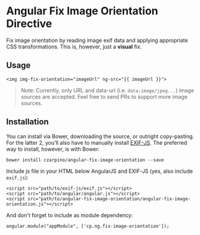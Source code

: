 # Angular Fix Image Orientation Directive

Fix image orientation by reading image exif data and applying appropriate CSS transformations. This is, however, just a **visual** fix.

## Usage

    <img img-fix-orientation="imageUrl" ng-src="{{ imageUrl }}">

> Note: Currently, only URL and data-url (i.e. `data:image/jpeg...`) image sources are accepted. Feel free to send PRs to support more image sources.

## Installation

You can install via Bower, downloading the source, or outright copy-pasting. For the latter 2, you'll also have to manually install [EXIF-JS](https://github.com/jseidelin/exif-js). The preferred way to install, however, is with Bower:

    bower install czarpino/angular-fix-image-orientation --save

Include js file in your HTML below AngularJS and EXIF-JS (yes, also include `exif.js`):

    <script src="path/to/exif-js/exif.js"></script>
    <script src="path/to/angular/angular.js"></script>
    <script src="path/to/angular-fix-image-orientation/angular-fix-image-orientation.js"></script>

And don't forget to include as module dependency:

    angular.module("appModule", ['cp.ng.fix-image-orientation']);

